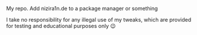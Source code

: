 

My repo. Add nizira1n.de to a package manager or something

I take no responsibility for any illegal use of my tweaks, which are provided for testing and educational purposes only 😉
